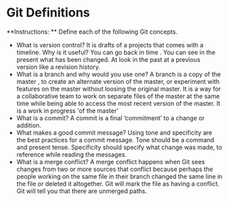 # Git Definitions

**Instructions: ** Define each of the following Git concepts.

* What is version control?  It is drafts of a projects that comes with a timeline. 
Why is it useful? You can go back in time . You can see in the present what has been changed. At look in the past at a previous version like a revision history. 
* What is a branch and why would you use one? A branch is a copy of the master , to create an alternate version of the master, or experiment with features on the master without loosing the original master. It is a way for a collaborative team to work on separate files of the master at the same time while being able to access the most recent version of the master. It is a work in progress 'of the master' 
* What is a commit? A commit is a final ‘commitment’ to a change or addition.
* What makes a good commit message? Using tone  and specificity are the best practices for a commit message. Tone should be a command and present tense. Specificity should specify what change was made, to reference while reading the messages. 
* What is a merge conflict? A merge conflict happens when Git sees changes from two or more sources that conflict because perhaps the people working on the same file in their branch changed the same line in the file or deleted it altogether. Git will mark the file as having a conflict. Git will tell you that there are unmerged paths.